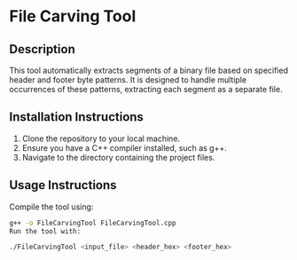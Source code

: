 # File Carving Tool

## Description
This tool automatically extracts segments of a binary file based on specified header and footer byte patterns. It is designed to handle multiple occurrences of these patterns, extracting each segment as a separate file.

## Installation Instructions
1. Clone the repository to your local machine.
2. Ensure you have a C++ compiler installed, such as g++.
3. Navigate to the directory containing the project files.

## Usage Instructions
Compile the tool using:
```bash
g++ -o FileCarvingTool FileCarvingTool.cpp
Run the tool with:

./FileCarvingTool <input_file> <header_hex> <footer_hex>
